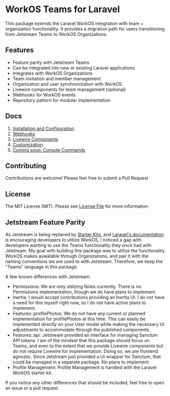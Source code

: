 # WorkOS Teams for Laravel

This package extends the Laravel WorkOS integration with team + organization functionality. It provides a migration path for users transitioning from Jetstream Teams to WorkOS Organizations.

## Features

- Feature parity with Jetstream Teams
- Can be integrated into new or existing Laravel applications
- Integrates with WorkOS Organizations
- Team invitation and member management
- Organization and user synchronization with WorkOS
- Livewire components for team management (optional)
- Webhooks for WorkOS events
- Repository pattern for modular implementation

## Docs

1. [Installation and Configuration](docs/install.md)
2. [Webhooks](docs/webhooks.md)
3. [Livewire Components](docs/livewire-components.md)
4. [Customization](docs/customizing-models.md)
5. [Coming soon: Console Commands](docs/console.md)

## Contributing

Contributions are welcome! Please feel free to submit a Pull Request.

## License

The MIT License (MIT). Please see [License File](LICENSE.md) for more information.

## Jetstream Feature Parity

As Jetstream is being replaced by [Starter Kits](https://laravel.com/starter-kits), and [Laravel's documentation](https://laravel.com/docs/12.x/starter-kits#workos) is encouraging developers to utilize WorkOS, I noticed a gap with developers wanting to use the Teams functionality they once had with Jetstream. My goal with building this package was to utilize the functionality WorkOS makes avaialable through Organizations, and pair it with the naming conventions we are used to with Jetstream. Therefore, we keep the "Teams" language in this package.

A few known differences with Jetstream:
- Permissions: We are only utilizing Roles currently. There is no Permissions implementation, though we do have plans to implement.
- Inertia: I would accept contributions providing an Inertia UI. I do not have a need for this myself right now, so I do not have active plans to implement.
- Features::profilePhotos: We do not have any current or planned implementation for profilePhotos at this time. This can easily be implemented directly on your User model while making the necessary UI adjustments to accommodate through the published components.
- Features::api: Jetstream provided an interface for managing Sanctum API tokens. I am of the mindset that this package should focus on Teams, and even to the extent that we provide Livewire components but do not require Livewire for implementation. Doing so, we are frontend agnostic. Since Jetstream just provided a UI wrapper for Sanctum, that could be managed in a separate package. No plans to implement.
- Profile Management: Profile Management is handled with the Laravel WorkOS starter kit.

If you notice any other differences that should be included, feel free to open an issue or a pull request.